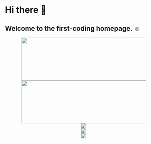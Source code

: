 # Hi there 👋

## Welcome to the first-coding homepage. ☺️
<div align="center">
 <img height="137px" width="400px" src="https://github-readme-stats.vercel.app/api?username=first-coding&hide_title=true&hide_border=true&show_icons=trueline_height=21&text_color=000&icon_color=000&bg_color=0,ea6161,ffc64d,fffc4d,52fa5a&theme=graywhite" />
 <img height="137px"  width="400px" src="https://github-readme-stats.vercel.app/api/top-langs/?username=first-coding&hide_title=true&hide_border=true&layout=compact&langs_count=6&text_color=000&icon_color=fff&bg_color=0,52fa5a,4dfcff,c64dff&theme=graywhite" />
</div>
<div align="center"> <img src="https://github-readme-activity-graph.cyclic.app/graph?username=first-coding&theme=dracula" /> </div>
<div align="center"> <img src="https://github-profile-trophy.vercel.app/?username=first-coding" /> </div>
<div align="center"> <img src="https://streak-stats.demolab.com/?user=first-coding" /> </div>
